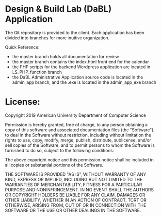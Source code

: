 # Design & Build Lab (DaBL) Application 

The Git repository is provided to the client. Each application has been divided into branches for more inuitive organization. 

Quick Reference:
- the master branch holds all documentation for review
- the master branch contains the index.html front end for the calendar
- the PHP scripts for the backend Wordpress application are located in LS_PHP_function branch
- the DaBL Administrative Application source code is located in the admin_app branch, and the .exe is located in the admin_app_exe branch


# License: 
Copyright 2019 American University Department of Computer Science

Permission is hereby granted, free of charge, to any person obtaining a copy of this software and associated documentation files (the "Software"), to deal in the Software without restriction, including without limitation the rights to use, copy, modify, merge, publish, distribute, sublicense, and/or sell copies of the Software, and to permit persons to whom the Software is furnished to do so, subject to the following conditions:

The above copyright notice and this permission notice shall be included in all copies or substantial portions of the Software.

THE SOFTWARE IS PROVIDED "AS IS", WITHOUT WARRANTY OF ANY KIND, EXPRESS OR IMPLIED, INCLUDING BUT NOT LIMITED TO THE WARRANTIES OF MERCHANTABILITY, FITNESS FOR A PARTICULAR PURPOSE AND NONINFRINGEMENT. IN NO EVENT SHALL THE AUTHORS OR COPYRIGHT HOLDERS BE LIABLE FOR ANY CLAIM, DAMAGES OR OTHER LIABILITY, WHETHER IN AN ACTION OF CONTRACT, TORT OR OTHERWISE, ARISING FROM, OUT OF OR IN CONNECTION WITH THE SOFTWARE OR THE USE OR OTHER DEALINGS IN THE SOFTWARE.
